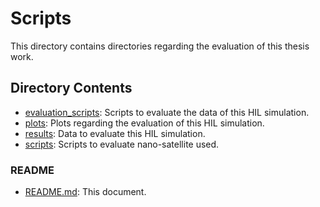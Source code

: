 # Scripts
This directory contains directories regarding the evaluation of this thesis work.

## Directory Contents
* [evaluation_scripts](evaluating_scripts): Scripts to evaluate the data of this HIL simulation.
* [plots](plots): Plots regarding the evaluation of this HIL simulation.
* [results](results): Data to evaluate this HIL simulation.
* [scripts](evaluating_scripts): Scripts to evaluate nano-satellite used.
### README
* [README.md](README.md): This document.